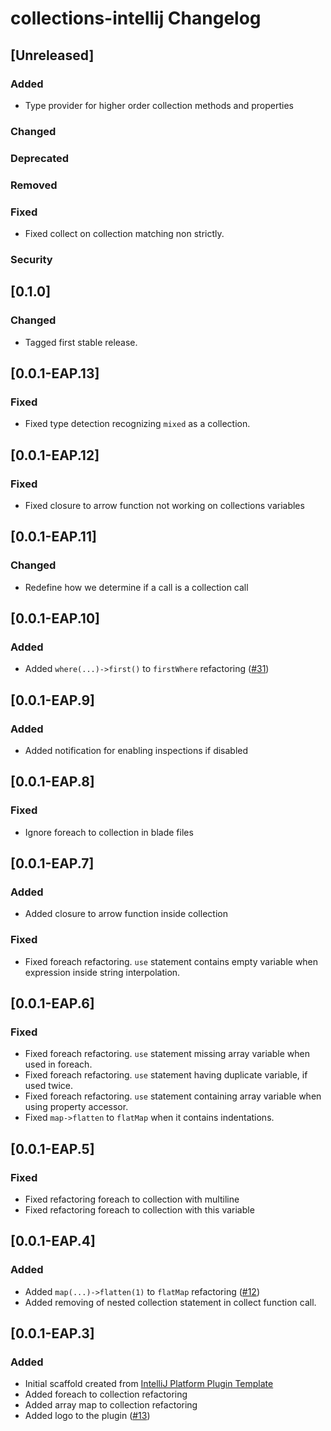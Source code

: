 <!-- Keep a Changelog guide -> https://keepachangelog.com -->

# collections-intellij Changelog

## [Unreleased]
### Added
- Type provider for higher order collection methods and properties

### Changed

### Deprecated

### Removed

### Fixed
- Fixed collect on collection matching non strictly.

### Security
## [0.1.0]
### Changed
- Tagged first stable release.

## [0.0.1-EAP.13]
### Fixed
- Fixed type detection recognizing `mixed` as a collection.

## [0.0.1-EAP.12]
### Fixed
- Fixed closure to arrow function not working on collections variables

## [0.0.1-EAP.11]
### Changed
- Redefine how we determine if a call is a collection call

## [0.0.1-EAP.10]
### Added
- Added `where(...)->first()` to `firstWhere` refactoring ([#31](https://github.com/olivernybroe/collector-intellij/pull/31))

## [0.0.1-EAP.9]
### Added
- Added notification for enabling inspections if disabled

## [0.0.1-EAP.8]
### Fixed
- Ignore foreach to collection in blade files

## [0.0.1-EAP.7]
### Added
- Added closure to arrow function inside collection

### Fixed
- Fixed foreach refactoring. `use` statement contains empty variable when expression inside string interpolation.

## [0.0.1-EAP.6]
### Fixed
- Fixed foreach refactoring. `use` statement missing array variable when used in foreach.
- Fixed foreach refactoring. `use` statement having duplicate variable, if used twice.
- Fixed foreach refactoring. `use` statement containing array variable when using property accessor.
- Fixed `map->flatten` to `flatMap` when it contains indentations.

## [0.0.1-EAP.5]
### Fixed
- Fixed refactoring foreach to collection with multiline
- Fixed refactoring foreach to collection with this variable

## [0.0.1-EAP.4]
### Added
- Added `map(...)->flatten(1)` to `flatMap` refactoring ([#12](https://github.com/olivernybroe/collector-intellij/pull/12))
- Added removing of nested collection statement in collect function call.

## [0.0.1-EAP.3]
### Added
- Initial scaffold created from [IntelliJ Platform Plugin Template](https://github.com/JetBrains/intellij-platform-plugin-template)
- Added foreach to collection refactoring
- Added array map to collection refactoring
- Added logo to the plugin ([#13](https://github.com/olivernybroe/collector-intellij/pull/13))
